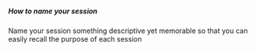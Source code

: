 ##### How to name your session
Name your session something descriptive yet memorable so that you can easily recall the purpose of each session